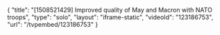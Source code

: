 {
    "title": "[1508521429] Improved quality of May and Macron with NATO troops",
    "type": "solo",
    "layout": "iframe-static",
    "videoId": "123186753",
    "url": "\/tvpembed\/123186753"
}
